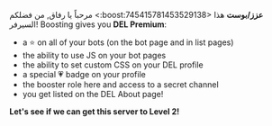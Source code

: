 مرحباً يا رفاق, من فضلكم <:boost:745415781453529138> **عزز/بوست** هذا السيرفر! Boosting gives you **DEL Premium**:
- a ⭐ on all of your bots (on the bot page and in list pages)
- the ability to use JS on your bot pages
- the ability to set custom CSS on your DEL profile
- a special 💗 badge on your profile
- the booster role here and access to a secret channel
- you get listed on the DEL About page!

__Let's see if we can get this server to Level 2!__